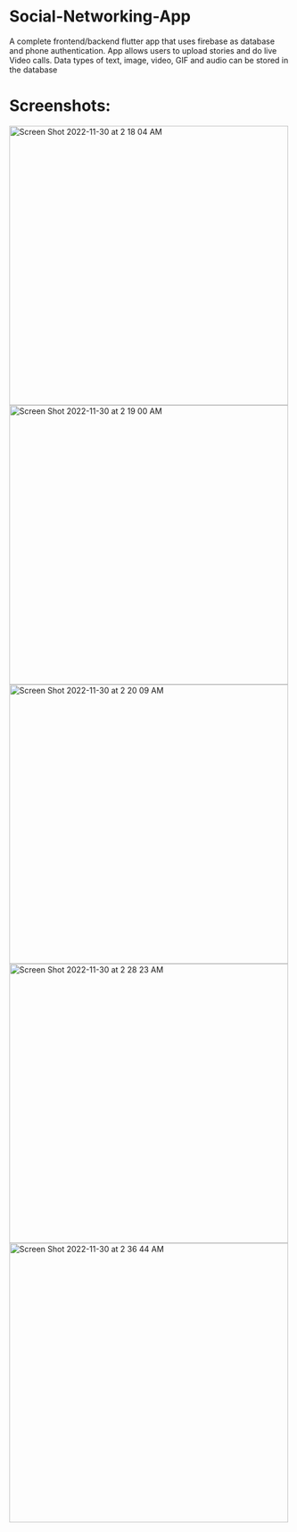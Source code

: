 # Social-Networking-App
A complete frontend/backend flutter app that uses firebase as database and phone authentication. App allows users to upload stories and do live Video calls. Data types of text, image, video, GIF and audio can be stored in the database 

# Screenshots:
<img width="500" alt="Screen Shot 2022-11-30 at 2 18 04 AM" src="https://user-images.githubusercontent.com/111835151/204735685-994e5dfa-6259-48c5-a420-737de51493e2.png">
<img width="500" alt="Screen Shot 2022-11-30 at 2 19 00 AM" src="https://user-images.githubusercontent.com/111835151/204735693-99d93716-64bf-45c2-a2de-dd713f616fff.png">
<img width="500" alt="Screen Shot 2022-11-30 at 2 20 09 AM" src="https://user-images.githubusercontent.com/111835151/204735701-94dbb88e-b6dc-4975-ad50-ff8c2ebeae0c.png">
<img width="500" alt="Screen Shot 2022-11-30 at 2 28 23 AM" src="https://user-images.githubusercontent.com/111835151/204735712-55724204-e8c1-4f7e-a66b-388157d3e5db.png">
<img width="500" alt="Screen Shot 2022-11-30 at 2 36 44 AM" src="https://user-images.githubusercontent.com/111835151/204735724-62e56f82-c7e3-4ec4-9b88-3168ca263d17.png">

